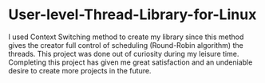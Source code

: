 # User-level-Thread-Library-for-Linux
I used Context Switching method to create my library since this method gives the creator full control of scheduling (Round-Robin algorithm) the threads. This project was done out of curiosity during my leisure time. Completing this project has given me great satisfaction and an undeniable desire to create more projects in the future.  
